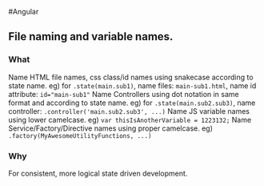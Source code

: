 #Angular
## File naming and variable names.
### What
Name HTML file names, css class/id names using snakecase according to state name.
eg) for `.state(main.sub1)`, name files: `main-sub1.html`, name id attribute: `id="main-sub1"`
Name Controllers using dot notation in same format and according to state name.
eg) for `.state(main.sub2.sub3)`, name controller: `.controller('main.sub2.sub3', ...)`
Name JS variable names using lower camelcase.
eg) `var thisIsAnotherVariable = 1223132;`
Name Service/Factory/Directive names using proper camelcase.
eg) `.factory(MyAwesomeUtilityFunctions, ...)`
### Why
For consistent, more logical state driven development.


